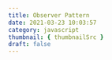 ```yaml
---
title: Observer Pattern
date: 2021-03-23 10:03:57
category: javascript
thumbnail: { thumbnailSrc }
draft: false
---
```


